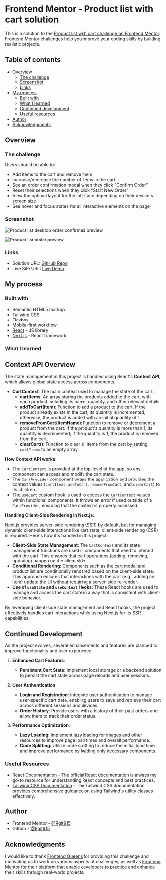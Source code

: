 # Frontend Mentor - Product list with cart solution

This is a solution to the [Product list with cart challenge on Frontend Mentor](https://www.frontendmentor.io/challenges/product-list-with-cart-5MmqLVAp_d). Frontend Mentor challenges help you improve your coding skills by building realistic projects.


## Table of contents

- [Overview](#overview)
  - [The challenge](#the-challenge)
  - [Screenshot](#screenshot)
  - [Links](#links)
- [My process](#my-process)
  - [Built with](#built-with)
  - [What I learned](#what-i-learned)
  - [Continued development](#continued-development)
  - [Useful resources](#useful-resources)
- [Author](#author)
- [Acknowledgments](#acknowledgments)

## Overview

### The challenge

Users should be able to:

- Add items to the cart and remove them
- Increase/decrease the number of items in the cart
- See an order confirmation modal when they click "Confirm Order"
- Reset their selections when they click "Start New Order"
- View the optimal layout for the interface depending on their device's screen size
- See hover and focus states for all interactive elements on the page

### Screenshot

![Product list desktop order confirmed preview](https://github.com/Rgit915/product-list-with-cart/blob/main/public/screenshots/product-list-desktop-order-confirmed-preview-solution.png)


![Product list tablet preview](https://github.com/Rgit915/product-list-with-cart/blob/main/public/screenshots/product-list-tablet-cart-preview-solution.png)



### Links

- Solution URL: [GitHub Repo](https://github.com/Rgit915/product-list-with-cart)
- Live Site URL: [Live Demo](https://product-list-with-cart-rgit915s-projects.vercel.app/)

## My process

### Built with

- Semantic HTML5 markup
- Tailwind CSS
- Flexbox
- Mobile-first workflow
- [React](https://reactjs.org/) - JS library
- [Next.js](https://nextjs.org/) - React framework


### What I learned

## Context API Overview

The state management in this project is handled using React's **Context API**, which allows global state access across components.

- **CartContext**: The main context used to manage the state of the cart.
  - **cartItems**: An array storing the products added to the cart, with each product including its name, quantity, and other relevant details.
  - **addToCart(item)**: Function to add a product to the cart. If the product already exists in the cart, its quantity is incremented; otherwise, the product is added with an initial quantity of 1.
  - **removeFromCart(itemName)**: Function to remove or decrement a product from the cart. If the product's quantity is more than 1, its quantity is decremented; if the quantity is 1, the product is removed from the cart.
  - **clearCart()**: Function to clear all items from the cart by setting `cartItems` to an empty array.

**How Context API works:**

- The `CartContext` is provided at the top-level of the app, so any component can access and modify the cart state.
- The `CartProvider` component wraps the application and provides the context values (`cartItems`, `addToCart`, `removeFromCart`, and `clearCart`) to its children.
- The `useCart` custom hook is used to access the `CartContext` values within functional components. It throws an error if used outside of a `CartProvider`, ensuring that the context is properly accessed.

**Handling Client-Side Rendering in Next.js:**

Next.js provides server-side rendering (SSR) by default, but for managing dynamic client-side interactions like cart state, client-side rendering (CSR) is required. Here's how it's handled in this project:

- **Client-Side State Management**: The `CartContext` and its state management functions are used in components that need to interact with the cart. This ensures that cart operations (adding, removing, updating) happen on the client side.
- **Conditional Rendering**: Components such as the cart modal and product list are conditionally rendered based on the client-side state. This approach ensures that interactions with the cart (e.g., adding an item) update the UI without requiring a server-side re-render.
- **Use of `useState` and `useContext` Hooks**: These React hooks are used to manage and access the cart state in a way that is consistent with client-side behavior.

By leveraging client-side state management and React hooks, the project effectively handles cart interactions while using Next.js for its SSR capabilities.

## Continued Development

As the project evolves, several enhancements and features are planned to improve functionality and user experience:

1. **Enhanced Cart Features**:
   - **Persistent Cart State**: Implement local storage or a backend solution to persist the cart state across page reloads and user sessions.

2. **User Authentication**:
   - **Login and Registration**: Integrate user authentication to manage user-specific cart data, enabling users to save and retrieve their cart across different sessions and devices.
   - **Order History**: Provide users with a history of their past orders and allow them to track their order status.

3. **Performance Optimization**:
   - **Lazy Loading**: Implement lazy loading for images and other resources to improve page load times and overall performance.
   - **Code Splitting**: Utilize code splitting to reduce the initial load time and improve performance by loading only necessary components.


### Useful Resources

- [React Documentation](https://reactjs.org/docs/getting-started.html) - The official React documentation is always my go-to resource for understanding React concepts and best practices.
- [Tailwind CSS Documentation](https://tailwindcss.com/docs) - The Tailwind CSS documentation provides comprehensive guidance on using Tailwind's utility classes effectively.


## Author

- Frontend Mentor - [@Rgit915](https://www.frontendmentor.io/profile/Rgit915)
- Github - [@Rgit915](https://github.com/Rgit915)

## Acknowledgments
I would like to thank [Frontend Queens](https://beacons.ai/frontendqueens) for providing this challenge and motivating us to work on various aspects of challenges, as well as [Frontend Mentor](https://www.frontendmentor.io/) for their platform that enable developers to practice and enhance their skills through real-world projects.